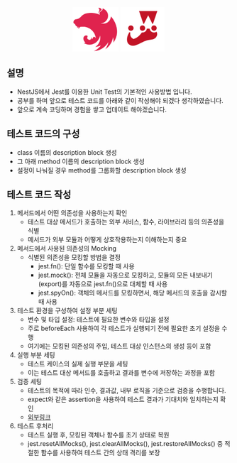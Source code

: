 <p align="center">
  <a href="http://nestjs.com/" target="blank"><img src="./logo-small.svg" height="100" hight="200" alt="Nest Logo" /></a>
  <a href="http://nestjs.com/" target="blank"><img src="./jest-js-icon.png" height="100" alt="Nest Logo" /></a>
</p>

## 설명

- NestJS에서 Jest를 이용한 Unit Test의 기본적인 사용방법 입니다.
- 공부를 하며 앞으로 테스트 코드를 아래와 같이 작성해야 되겠다 생각하였습니다.
- 앞으로 계속 코딩하며 경험을 쌓고 업데이트 해야겠습니다.

## 테스트 코드의 구성

- class 이름의 description block 생성
- 그 아래 method 이름의 description block 생성
- 설정이 나눠질 경우 method를 그룹화할 description block 생성

## 테스트 코드 작성

1. 메서드에서 어떤 의존성을 사용하는지 확인
   - 테스트 대상 메서드가 호출하는 외부 서비스, 함수, 라이브러리 등의 의존성을 식별
   - 메서드가 외부 모듈과 어떻게 상호작용하는지 이해하는지 중요
2. 메서드에서 사용된 의존성의 Mocking
   - 식별된 의존성을 모킹할 방법을 결정
     - jest.fn(): 단일 함수를 모킹할 때 사용
     - jest.mock(): 전체 모듈을 자동으로 모킹하고, 모듈의 모든 내보내기(export)를 자동으로 jest.fn()으로 대체할 때 사용
     - jest.spyOn(): 객체의 메서드를 모킹하면서, 해당 메서드의 호출을 감시할 때 사용
3. 테스트 환경을 구성하여 설정 부분 세팅
   - 변수 및 타입 설정: 테스트에 필요한 변수와 타입을 설정
   - 주로 beforeEach 사용하여 각 테스트가 실행되기 전에 필요한 초기 설정을 수행
   - 여기에는 모킹된 의존성의 주입, 테스트 대상 인스턴스의 생성 등이 포함
4. 실행 부분 세팅
   - 테스트 케이스의 실제 실행 부분을 세팅
   - 이는 테스트 대상 메서드를 호출하고 결과를 변수에 저장하는 과정을 포함
5. 검증 세팅
   - 테스트의 목적에 따라 인수, 결과값, 내부 로직을 기준으로 검증을 수행합니다.
   - expect와 같은 assertion을 사용하여 테스트 결과가 기대치와 일치하는지 확인
   - [외부링크](https://inpa.tistory.com/entry/JEST-%F0%9F%93%9A-jest-%EA%B8%B0%EB%B3%B8-%EB%AC%B8%EB%B2%95-%EC%A0%95%EB%A6%AC)
6. 테스트 후처리
   - 테스트 실행 후, 모킹된 객체나 함수를 초기 상태로 복원
   - jest.resetAllMocks(), jest.clearAllMocks(), jest.restoreAllMocks() 중 적절한 함수를 사용하여 테스트 간의 상태 격리를 보장
